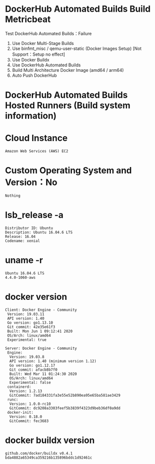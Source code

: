 # DockerHub Automated Builds Build Metricbeat
Test DockerHub Automated Builds：Failure
1. Use Docker Multi-Stage Builds  
2. Use binfmt_misc / qemu-user-static (Docker Images Setup) [Not Support：Setup no effect]  
3. Use Docker Buildx  
4. Use DockerHub Automated Builds  
5. Build Multi Architecture Docker Image (amd64 / arm64)  
6. Auto Push DockerHub  

# DockerHub Automated Builds Hosted Runners (Build system information)
# Cloud Instance
    Amazon Web Services (AWS) EC2

# Custom Operating System and Version：No
    Nothing

# lsb_release -a
    Distributor ID: Ubuntu
    Description: Ubuntu 16.04.6 LTS
    Release: 16.04
    Codename: xenial

# uname -r
    Ubuntu 16.04.6 LTS
    4.4.0-1060-aws

# docker version
    Client: Docker Engine - Community
     Version: 19.03.11
     API version: 1.40
     Go version: go1.13.10
     Git commit: 42e35e61f3
     Built: Mon Jun 1 09:12:41 2020
     OS/Arch: linux/amd64
     Experimental: true

    Server: Docker Engine - Community
     Engine:
      Version: 19.03.8
      API version: 1.40 (minimum version 1.12)
      Go version: go1.12.17
      Git commit: afacb8b7f0
      Built: Wed Mar 11 01:24:30 2020
      OS/Arch: linux/amd64
      Experimental: false
     containerd:
      Version: 1.2.13
      GitCommit: 7ad184331fa3e55e52b890ea95e65ba581ae3429
     runc:
      Version: 1.0.0-rc10
      GitCommit: dc9208a3303feef5b3839f4323d9beb36df0a9dd
     docker-init:
      Version: 0.18.0
      GitCommit: fec3683

# docker buildx version
    github.com/docker/buildx v0.4.1 bda4882a65349ca359216b135896bddc1d92461c

